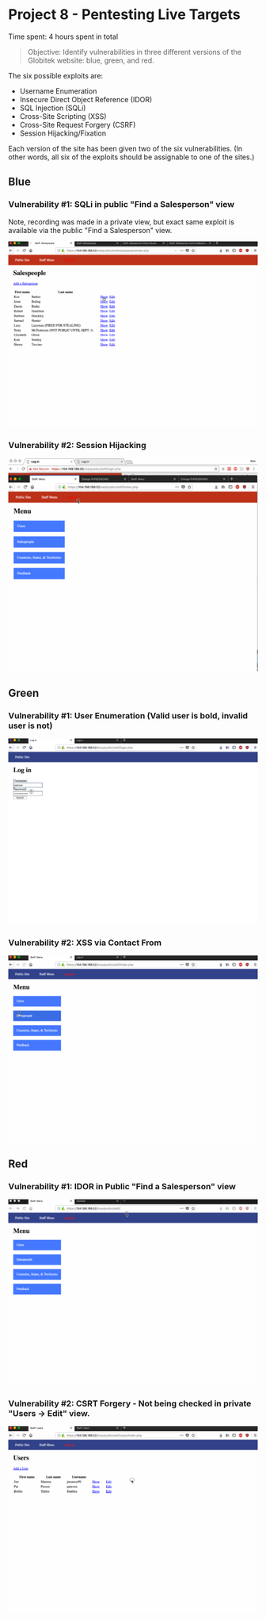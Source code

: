 # Project 8 - Pentesting Live Targets

Time spent: 4 hours spent in total

> Objective: Identify vulnerabilities in three different versions of the Globitek website: blue, green, and red.

The six possible exploits are:
* Username Enumeration
* Insecure Direct Object Reference (IDOR)
* SQL Injection (SQLi)
* Cross-Site Scripting (XSS)
* Cross-Site Request Forgery (CSRF)
* Session Hijacking/Fixation

Each version of the site has been given two of the six vulnerabilities. (In other words, all six of the exploits should be assignable to one of the sites.)

## Blue

### Vulnerability #1: SQLi in public "Find a Salesperson" view

Note, recording was made in a private view, but exact same exploit is available via the public "Find a Salesperson" view.

![](./sqli.gif)

### Vulnerability #2: Session Hijacking

![](./session-hijacking.gif)

## Green

### Vulnerability #1: User Enumeration (Valid user is bold, invalid user is not)

![](./enum.gif)

### Vulnerability #2: XSS via Contact From

![](./xss.gif)

## Red

### Vulnerability #1: IDOR in Public "Find a Salesperson" view
![](./idor.gif)

### Vulnerability #2: CSRT Forgery - Not being checked in private "Users -> Edit" view.
![](./CSRF.gif)


